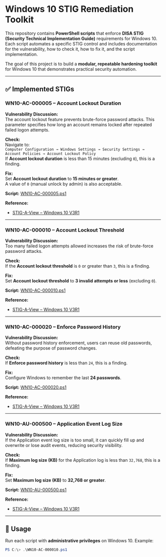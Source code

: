 # Windows 10 STIG Remediation Toolkit

This repository contains **PowerShell scripts** that enforce **DISA STIG (Security Technical Implementation Guide)** requirements for Windows 10.  
Each script automates a specific STIG control and includes documentation for the vulnerability, how to check it, how to fix it, and the script implementation.  

The goal of this project is to build a **modular, repeatable hardening toolkit** for Windows 10 that demonstrates practical security automation.

---

## ✅ Implemented STIGs

### WN10-AC-000005 – Account Lockout Duration
**Vulnerability Discussion:**  
The account lockout feature prevents brute-force password attacks. This parameter specifies how long an account remains locked after repeated failed logon attempts.  

**Check:**  
Navigate to:  
`Computer Configuration → Windows Settings → Security Settings → Account Policies → Account Lockout Policy`  
If **Account lockout duration** is less than 15 minutes (excluding `0`), this is a finding.  

**Fix:**  
Set **Account lockout duration** to **15 minutes or greater**.  
A value of `0` (manual unlock by admin) is also acceptable.  

**Script:** [WN10-AC-000005.ps1](WN10-AC-000005.ps1)  

**Reference:**  
- [STIG-A-View – Windows 10 V3R1](https://stigaview.com/products/win10/v3r1/)  

---

### WN10-AC-000010 – Account Lockout Threshold
**Vulnerability Discussion:**  
Too many failed logon attempts allowed increases the risk of brute-force password attacks.  

**Check:**  
If the **Account lockout threshold** is `0` or greater than `3`, this is a finding.  

**Fix:**  
Set **Account lockout threshold** to **3 invalid attempts or less** (excluding `0`).  

**Script:** [WN10-AC-000010.ps1](WN10-AC-000010.ps1)  

**Reference:**  
- [STIG-A-View – Windows 10 V3R1](https://stigaview.com/products/win10/v3r1/)  

---

### WN10-AC-000020 – Enforce Password History
**Vulnerability Discussion:**  
Without password history enforcement, users can reuse old passwords, defeating the purpose of password changes.  

**Check:**  
If **Enforce password history** is less than `24`, this is a finding.  

**Fix:**  
Configure Windows to remember the last **24 passwords**.  

**Script:** [WN10-AC-000020.ps1](WN10-AC-000020.ps1)  

**Reference:**  
- [STIG-A-View – Windows 10 V3R1](https://stigaview.com/products/win10/v3r1/)  

---

### WN10-AU-000500 – Application Event Log Size
**Vulnerability Discussion:**  
If the Application event log size is too small, it can quickly fill up and overwrite or lose audit events, reducing security visibility.  

**Check:**  
If **Maximum log size (KB)** for the Application log is less than `32,768`, this is a finding.  

**Fix:**  
Set **Maximum log size (KB)** to **32,768 or greater**.  

**Script:** [WN10-AU-000500.ps1](WN10-AU-000500.ps1)  

**Reference:**  
- [STIG-A-View – Windows 10 V3R1](https://stigaview.com/products/win10/v3r1/)  

---

## 🚀 Usage

Run each script with **administrative privileges** on Windows 10. Example:

```powershell
PS C:\> .\WN10-AC-000010.ps1

